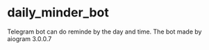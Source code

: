 # daily_minder_bot
Telegram bot can do reminde by the day and time. 
The bot made by aiogram 3.0.0.7
